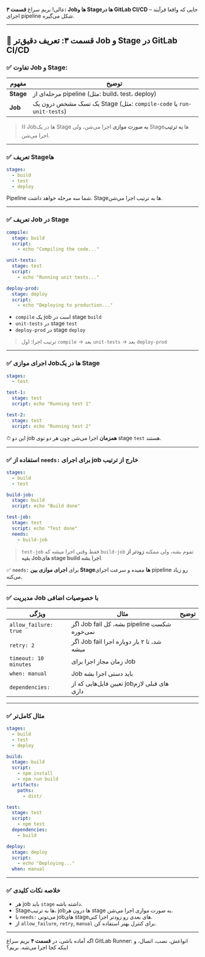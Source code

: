 عالی! بریم سراغ **قسمت ۳: Jobها و Stageها در GitLab CI/CD** – جایی که واقعا فرآیند اجرای pipeline شکل می‌گیره.

---

## 🔹 قسمت ۳: تعریف دقیق‌تر Job و Stage در GitLab CI/CD

### ✅ تفاوت Job و Stage:

| مفهوم     | توضیح                                                               |
| --------- | ------------------------------------------------------------------- |
| **Stage** | مرحله‌ای از pipeline (مثل: build، test، deploy)                     |
| **Job**   | یک تسک مشخص درون یک Stage (مثل: `compile-code` یا `run-unit-tests`) |

> ⛓ Jobها در یک Stage **به صورت موازی** اجرا می‌شن، ولی Stageها **به ترتیب** اجرا می‌شن.

---

### ✅ تعریف Stageها

```yaml
stages:
  - build
  - test
  - deploy
```

Pipeline شما سه مرحله خواهد داشت. Stageها به ترتیب اجرا می‌شن.

---

### ✅ تعریف Job در Stage

```yaml
compile:
  stage: build
  script:
    - echo "Compiling the code..."

unit-tests:
  stage: test
  script:
    - echo "Running unit tests..."

deploy-prod:
  stage: deploy
  script:
    - echo "Deploying to production..."
```

* `compile` یک job است در stage `build`
* `unit-tests` در stage `test`
* `deploy-prod` در stage `deploy`

> ترتیب اجرا: اول `compile` → بعد `unit-tests` → بعد `deploy-prod`

---

### ✅ اجرای موازی Jobها در یک Stage

```yaml
stages:
  - test

test-1:
  stage: test
  script: echo "Running test 1"

test-2:
  stage: test
  script: echo "Running test 2"
```

⏱ این دو job **همزمان** اجرا می‌شن چون هر دو توی stage `test` هستند.

---

### ✅ استفاده از `needs:` برای اجرای job خارج از ترتیب

```yaml
stages:
  - build
  - test

build-job:
  stage: build
  script: echo "Build done"

test-job:
  stage: test
  script: echo "Test done"
  needs:
    - build-job
```

> `test-job` فقط وقتی اجرا میشه که `build-job` تموم بشه، ولی ممکنه **زودتر از بقیه Jobهای stage build اجرا بشه**.

✅ `needs:` برای **اجرای موازی بین Stageها** مفیده و سرعت اجرای pipeline رو زیاد می‌کنه.

---

### ✅ مدیریت Job با خصوصیات اضافی

| ویژگی                 | مثال                                        | توضیح |
| --------------------- | ------------------------------------------- | ----- |
| `allow_failure: true` | اگر Job fail بشه، کل pipeline شکست نمی‌خوره |       |
| `retry: 2`            | اگر Job fail شد، تا ۲ بار دوباره اجرا میشه  |       |
| `timeout: 10 minutes` | زمان مجاز اجرا برای Job                     |       |
| `when: manual`        | Job باید دستی اجرا بشه                      |       |
| `dependencies:`       | تعیین فایل‌هایی که از jobهای قبلی لازم داری |       |

---

### ✅ مثال کامل‌تر

```yaml
stages:
  - build
  - test
  - deploy

build:
  stage: build
  script:
    - npm install
    - npm run build
  artifacts:
    paths:
      - dist/

test:
  stage: test
  script:
    - npm test
  dependencies:
    - build

deploy:
  stage: deploy
  script:
    - echo "Deploying..."
  when: manual
```

---

### ✅ خلاصه نکات کلیدی

* هر job باید `stage` داشته باشه.
* Stageها به ترتیب، jobها درون هر stage به صورت موازی اجرا می‌شن.
* با `needs:` می‌تونی jobهای stageهای بعدی رو زودتر اجرا کنی.
* از `allow_failure`, `retry`, `manual` برای کنترل بهتر استفاده کن.

---

اگه آماده باشی، در **قسمت ۴** بریم سراغ GitLab Runner: انواعش، نصب، اتصال، و اینکه کجا اجرا می‌شه.
بریم؟
